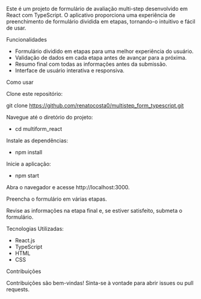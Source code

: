 Este é um projeto de formulário de avaliação multi-step desenvolvido em React com TypeScript. O aplicativo proporciona uma experiência de preenchimento de formulário dividida em etapas, tornando-o intuitivo e fácil de usar.

Funcionalidades
- Formulário dividido em etapas para uma melhor experiência do usuário.
- Validação de dados em cada etapa antes de avançar para a próxima.
- Resumo final com todas as informações antes da submissão.
- Interface de usuário interativa e responsiva.

Como usar

Clone este repositório:

git clone https://github.com/renatocosta0/multistep_form_typescript.git

Navegue até o diretório do projeto:
- cd multiform_react

Instale as dependências:
- npm install

Inicie a aplicação:
- npm start

Abra o navegador e acesse http://localhost:3000.

Preencha o formulário em várias etapas.

Revise as informações na etapa final e, se estiver satisfeito, submeta o formulário.

Tecnologias Utilizadas:

- React.js
- TypeScript
- HTML
- CSS

Contribuições

Contribuições são bem-vindas! Sinta-se à vontade para abrir issues ou pull requests.
